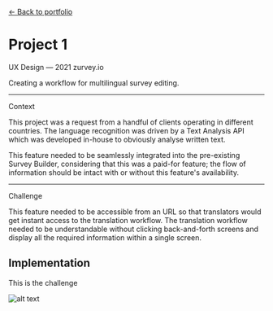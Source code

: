 <a href="/portfolio.html">← Back to portfolio</a>

<h1>Project 1</h1>

<div class="article-intro introduction">

<bb-tags>

UX Design — 2021 zurvey.io

</bb-tags>

<bb-intro>

Creating a workflow for multilingual survey editing.

</bb-intro>

---

<bb-tags>

Context

</bb-tags>

This project was a request from a handful of clients operating in different countries. The language recognition was driven by a Text Analysis API which was developed in-house to obviously analyse written text. 

This feature needed to be seamlessly integrated into the pre-existing Survey Builder, considering that this was a paid-for feature; the flow of information should be intact with or without this feature's availability.

---

<bb-tags>

Challenge

</bb-tags>

This feature needed to be accessible from an URL so that translators would get instant access to the translation workflow. The translation workflow needed to be understandable without clicking back-and-forth screens and display all the required information within a single screen.

</div>

## Implementation

This is the challenge

![alt text](/assets/img/zurvey-2.png)